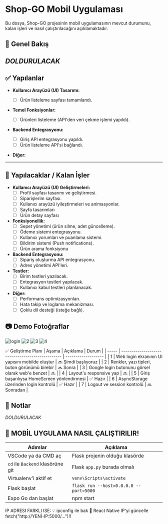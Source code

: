 # Shop-GO Mobil Uygulaması

Bu dosya, Shop-GO projesinin mobil uygulamasının mevcut durumunu, kalan işleri ve nasıl çalıştırılacağını açıklamaktadır.

## 📝 Genel Bakış

*DOLDURULACAK*
---

## ✅ Yapılanlar

* **Kullanıcı Arayüzü (UI) Tasarımı:**
    * [ ] Ürün listeleme sayfası tamamlandı.
  
* **Temel Fonksiyonlar:**

    * [ ] Ürünleri listeleme (API'den veri çekme işlemi yapıldı).
  
* **Backend Entegrasyonu:**
    * [ ] Giriş API entegrasyonu yapıldı.
    * [ ] Ürün listeleme API'si bağlandı.
  
* **Diğer:**
    
---

## 🚧 Yapılacaklar / Kalan İşler

* **Kullanıcı Arayüzü (UI) Geliştirmeleri:**
    * [ ] Profil sayfası tasarımı ve geliştirmesi.
    * [ ] Siparişlerim sayfası.
    * [ ] Kullanıcı arayüzü iyileştirmeleri ve animasyonlar.
    * [ ] Sayfa tasarımları
    * [ ]  Ürün detay sayfası 
* **Fonksiyonellik:**
    * [ ] Sepet yönetimi (ürün silme, adet güncelleme).
    * [ ] Ödeme sistemi entegrasyonu.
    * [ ] Kullanıcı yorumları ve puanlama sistemi.
    * [ ] Bildirim sistemi (Push notifications).
    * [ ] Ürün arama fonksiyonu 
* **Backend Entegrasyonu:**
    * [ ] Sipariş oluşturma API entegrasyonu.
    * [ ] Adres yönetimi API'leri.
* **Testler:**
    * [ ] Birim testleri yazılacak.
    * [ ] Entegrasyon testleri yapılacak.
    * [ ] Kullanıcı kabul testleri planlanacak.
* **Diğer:**
    * [ ] Performans optimizasyonları.
    * [ ] Hata takip ve loglama mekanizması.
    * [ ] Çoklu dil desteği (isteğe bağlı).

## 📷 Demo Fotoğraflar
![login](https://github.com/user-attachments/assets/9dad6219-a317-4ee0-b897-b2b8fb6daac1)
![2](https://github.com/user-attachments/assets/35073ffa-6fe0-4d51-9ca2-13f3b8929b13)
![3](https://github.com/user-attachments/assets/d2bd9630-0009-4807-ae06-3f7aeef1131b)
![4](https://github.com/user-attachments/assets/5726410e-dda6-4082-830e-968ddb80c5f3)

✅ Geliştirme Planı
| Aşama | Açıklama                                         | Durum               |
| ----- | ------------------------------------------------ | ------------------- |
| 1     | Web login ekranının UI yapısını mobilde oluştur  | 🔜 Şimdi başlıyoruz |
| 2     | Renkler, yazı tipleri, buton görünümü birebir    | 🔜 Sonra            |
| 3     | Google login butonunu görsel olarak web'e benzet | 🔜                  |
| 4     | Layout'u responsive yap                          | 🔜                  |
| 5     | Giriş başarılıysa HomeScreen yönlendirmesi       | ✅ Hazır             |
| 6     | AsyncStorage üzerinden login kontrolü            | ✅ Hazır             |
| 7     | Logout ve session kontrolü                       | 🔜 Sonradan         |



## 📄 Notlar
*DOLDURULACAK*

## 📱 MOBİL UYGULAMA NASIL ÇALIŞTIRILIR! 
| Adımlar                          | Açıklama                               |
| -------------------------------- | -------------------------------------- |
| VSCode ya da CMD aç              | Flask projenin olduğu klasörde         |
| `cd` ile `Backend` klasörüne git | Flask `app.py` burada olmalı           |
| Virtualenv'i aktif et            | `venv\Scripts\activate`                |
| Flask başlat                     | `flask run --host=0.0.0.0 --port=5000` |
| Expo Go dan başlat               | npm start                              |
IP ADRESI FARKLI ISE:
💡	ipconfig ile bak
🧠 React Native IP'yi güncelle	fetch("http://YENİ-IP:5000/...")!!
